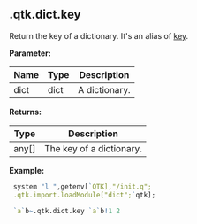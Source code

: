 

## .qtk.dict.key

Return the key of a dictionary. It's an alias of [key](https://code.kx.com/q/ref/key/#key-of-a-dictionary).

**Parameter:**

|Name|Type|Description|
|---|---|---|
|dict|dict|A dictionary.|

**Returns:**

|Type|Description|
|---|---|
|any[]|The key of a dictionary.|

**Example:**

```q
 system "l ",getenv[`QTK],"/init.q";
 .qtk.import.loadModule["dict";`qtk];

 `a`b~.qtk.dict.key `a`b!1 2
```
